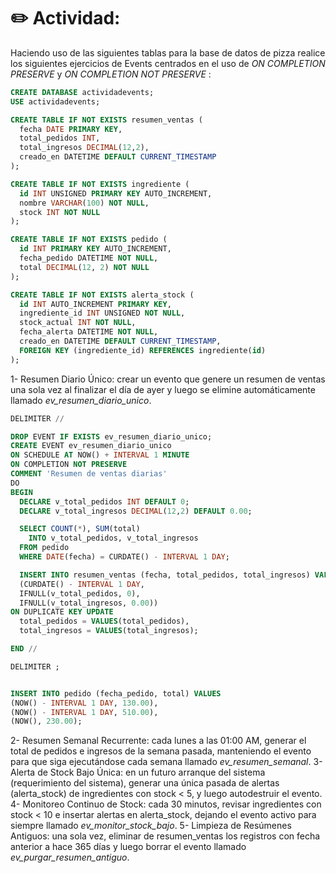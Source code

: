 # ✏️ Actividad:
Haciendo uso de las siguientes tablas para la base de datos de pizza realice los siguientes ejercicios de Events centrados en el uso de *ON COMPLETION PRESERVE* y *ON COMPLETION NOT PRESERVE* :
```sql
CREATE DATABASE actividadevents;
USE actividadevents;

CREATE TABLE IF NOT EXISTS resumen_ventas (
  fecha DATE PRIMARY KEY,
  total_pedidos INT,
  total_ingresos DECIMAL(12,2),
  creado_en DATETIME DEFAULT CURRENT_TIMESTAMP
);

CREATE TABLE IF NOT EXISTS ingrediente (
  id INT UNSIGNED PRIMARY KEY AUTO_INCREMENT,
  nombre VARCHAR(100) NOT NULL,
  stock INT NOT NULL
);

CREATE TABLE IF NOT EXISTS pedido (
  id INT PRIMARY KEY AUTO_INCREMENT,
  fecha_pedido DATETIME NOT NULL,
  total DECIMAL(12, 2) NOT NULL
);

CREATE TABLE IF NOT EXISTS alerta_stock (
  id INT AUTO_INCREMENT PRIMARY KEY,
  ingrediente_id INT UNSIGNED NOT NULL,
  stock_actual INT NOT NULL,
  fecha_alerta DATETIME NOT NULL,
  creado_en DATETIME DEFAULT CURRENT_TIMESTAMP,
  FOREIGN KEY (ingrediente_id) REFERENCES ingrediente(id)
);
```
1- Resumen Diario Único: crear un evento que genere un resumen de ventas una sola vez al finalizar el día de ayer y luego se elimine automáticamente llamado *ev_resumen_diario_unico*.

```sql
DELIMITER //

DROP EVENT IF EXISTS ev_resumen_diario_unico;
CREATE EVENT ev_resumen_diario_unico
ON SCHEDULE AT NOW() + INTERVAL 1 MINUTE
ON COMPLETION NOT PRESERVE
COMMENT 'Resumen de ventas diarias'
DO
BEGIN
  DECLARE v_total_pedidos INT DEFAULT 0;
  DECLARE v_total_ingresos DECIMAL(12,2) DEFAULT 0.00;

  SELECT COUNT(*), SUM(total)
    INTO v_total_pedidos, v_total_ingresos
  FROM pedido
  WHERE DATE(fecha) = CURDATE() - INTERVAL 1 DAY;

  INSERT INTO resumen_ventas (fecha, total_pedidos, total_ingresos) VALUES
  (CURDATE() - INTERVAL 1 DAY, 
  IFNULL(v_total_pedidos, 0),
  IFNULL(v_total_ingresos, 0.00))
ON DUPLICATE KEY UPDATE
  total_pedidos = VALUES(total_pedidos),
  total_ingresos = VALUES(total_ingresos);

END //

DELIMITER ;


INSERT INTO pedido (fecha_pedido, total) VALUES
(NOW() - INTERVAL 1 DAY, 130.00),
(NOW() - INTERVAL 1 DAY, 510.00),
(NOW(), 230.00);
```

2- Resumen Semanal Recurrente: cada lunes a las 01:00 AM, generar el total de pedidos e ingresos de la semana pasada, manteniendo el evento para que siga ejecutándose cada semana llamado *ev_resumen_semanal*.
3- Alerta de Stock Bajo Única: en un futuro arranque del sistema (requerimiento del sistema), generar una única pasada de alertas (alerta_stock) de ingredientes con stock < 5, y luego autodestruir el evento.
4- Monitoreo Continuo de Stock: cada 30 minutos, revisar ingredientes con stock < 10 e insertar alertas en alerta_stock, dejando el evento activo para siempre llamado *ev_monitor_stock_bajo*.
5- Limpieza de Resúmenes Antiguos: una sola vez, eliminar de resumen_ventas los registros con fecha anterior a hace 365 días y luego borrar el evento llamado *ev_purgar_resumen_antiguo*.

